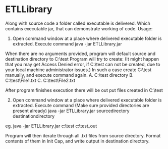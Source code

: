 # ETLLibrary
Along with source code a folder called executable is delivered. Which contains executable jar, that can demonstrate working of code.
Usage:
1. Open command window at a place where delivered executable folder is extracted.
Execute command
java -jar ETLLibrary.jar

When there are no arguments provided, program will default source and destination directory to C:\test
Program will try to create: (It might happen that you may get Access Denied error, if C:\test can not be created, due to your local machine administrator issues.)
In such a case create C:\test manually, and execute command again.
  A. C:\test directory
  B. C:\test\File1.txt
  C. C:\test\File2.txt
  
After program finishes execution there will be out put files created in C:\test

2. Open command window at a place where delivered executable folder is extracted.
Execute command (Make sure provided directories are present already)
java -jar ETLLibrary.jar sourcedirectory destinationdirectory

eg. java -jar ETLLibrary.jar c:\test c:\test_out

Program will then iterate through all .txt files from source directory. Format contents of them in Init Cap, and write output in destination directory.